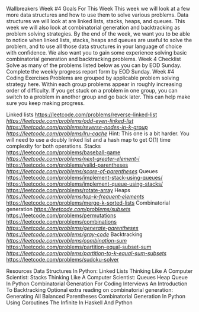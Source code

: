 Wallbreakers Week #4
	Goals For This Week
		This week we will look at a few more data structures and how to use them to solve various problems. 
		Data structures we will look at are linked lists, stacks, heaps, and queues. 
		This week we will also look at combinatorial generation and backtracking as problem solving strategies. 
		By the end of the week, we want you to be able to notice when linked lists, stacks, heaps and queues are 
		useful to solve the problem, and to use all those data structures in your language of choice with confidence. 
		We also want you to gain some experience solving basic combinatorial generation and backtracking problems.
Week 4 Checklist
	Solve as many of the problems listed below as you can by EOD Sunday.
	Complete the weekly progress report form by EOD Sunday.
Week #4 Coding Exercises
	Problems are grouped by applicable problem solving strategy here. 
	Within each group problems appear in roughly increasing order of difficulty. 
	If you get stuck on a problem in one group, you can switch to a problem in another group and go back later. 
	This can help make sure you keep making progress.



Linked lists
	https://leetcode.com/problems/reverse-linked-list
	*https://leetcode.com/problems/odd-even-linked-list*
	*https://leetcode.com/problems/reverse-nodes-in-k-group*
	*https://leetcode.com/problems/lru-cache*
	Hint: This one is a bit harder. You will need to use a doubly linked list and a hash map to get O(1) time complexity for both operations.
Stacks
	https://leetcode.com/problems/baseball-game
	*https://leetcode.com/problems/next-greater-element-i*
	https://leetcode.com/problems/valid-parentheses
	*https://leetcode.com/problems/score-of-parentheses*
Queues
	https://leetcode.com/problems/implement-stack-using-queues/
	https://leetcode.com/problems/implement-queue-using-stacks/
	https://leetcode.com/problems/rotate-array
Heaps
	*https://leetcode.com/problems/top-k-frequent-elements*
	https://leetcode.com/problems/merge-k-sorted-lists
Combinatorial generation
	*https://leetcode.com/problems/subsets*
	https://leetcode.com/problems/permutations
	https://leetcode.com/problems/combinations
	*https://leetcode.com/problems/generate-parentheses*
	*https://leetcode.com/problems/gray-code*
Backtracking
	*https://leetcode.com/problems/combination-sum*
	https://leetcode.com/problems/partition-equal-subset-sum
	*https://leetcode.com/problems/partition-to-k-equal-sum-subsets*
	https://leetcode.com/problems/sudoku-solver
	
	
Resources
	Data Structures In Python: Linked Lists
	Thinking Like A Computer Scientist: Stacks
	Thinking Like A Computer Scientist: Queues
	Heap Queue In Python
	Combinatorial Generation For Coding Interviews
	An Introduction To Backtracking
	Optional extra reading on combinatorial generation:
	Generating All Balanced Parentheses
	Combinatorial Generation In Python Using Coroutines
	The Infinite In Haskell And Python
